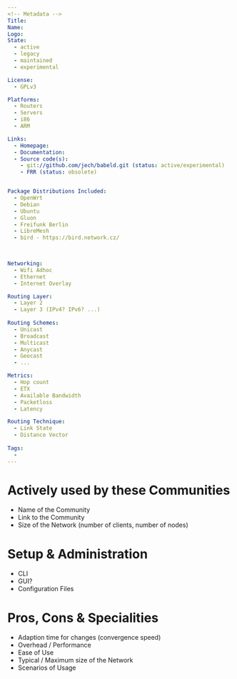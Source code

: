 ```yaml
---
<!-- Metadata -->
Title: 
Name: 
Logo:
State: 
  - active
  - legacy
  - maintained
  - experimental

License: 
  - GPLv3

Platforms: 
  - Routers
  - Servers
  - i86
  - ARM

Links:
  - Homepage: 
  - Documentation: 
  - Source code(s):
    - git://github.com/jech/babeld.git (status: active/experimental)
    - FRR (status: obsolete)


Package Distributions Included:
  - OpenWrt
  - Debian
  - Ubuntu
  - Gluon
  - Freifunk Berlin
  - LibreMesh
  - bird - https://bird.network.cz/
  


Networking:
  - Wifi Adhoc
  - Ethernet
  - Internet Overlay

Routing Layer:
  - Layer 2
  - Layer 3 (IPv4? IPv6? ...)
  
Routing Schemes:
  - Unicast
  - Broadcast
  - Multicast
  - Anycast
  - Geocast
  - ...

Metrics:
  - Hop count
  - ETX
  - Available Bandwidth
  - Packetloss
  - Latency

Routing Technique:
  - Link State
  - Distance Vector
  
Tags:
  - 
---
```


<!-- Content -->
# Actively used by these Communities

* Name of the Community
* Link to the Community
* Size of the Network (number of clients, number of nodes)

# Setup & Administration

* CLI
* GUI?
* Configuration Files


# Pros, Cons & Specialities

* Adaption time for changes (convergence speed)
* Overhead / Performance
* Ease of Use
* Typical / Maximum size of the Network
* Scenarios of Usage
